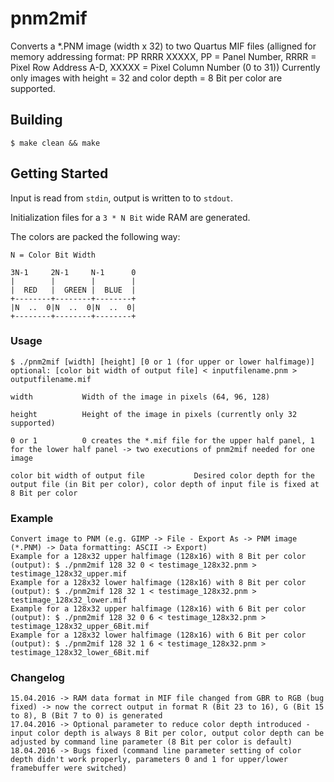 # pnm2mif #

Converts a *.PNM image (width x 32) to two Quartus MIF files (alligned for memory addressing format:
PP RRRR XXXXX, PP = Panel Number, RRRR = Pixel Row Address A-D, XXXXX = Pixel Column Number (0 to 31))
Currently only images with height = 32 and color depth = 8 Bit per color are supported.

## Building ##

    $ make clean && make

## Getting Started ##

Input is read from `stdin`, output is written to to `stdout`.

Initialization files for a `3 * N Bit` wide RAM are generated.

The colors are packed the following way:

    N = Color Bit Width

    3N-1     2N-1     N-1      0
    |        |        |        |
    |  RED   |  GREEN |  BLUE  |
    +--------+--------+--------+
    |N  ..  0|N  ..  0|N  ..  0|
    +--------+--------+--------+

### Usage ###

    $ ./pnm2mif [width] [height] [0 or 1 (for upper or lower halfimage)] optional: [color bit width of output file] < inputfilename.pnm > outputfilename.mif

    width           Width of the image in pixels (64, 96, 128)

    height          Height of the image in pixels (currently only 32 supported)
    
    0 or 1          0 creates the *.mif file for the upper half panel, 1 for the lower half panel -> two executions of pnm2mif needed for one image
    
    color bit width of output file           Desired color depth for the output file (in Bit per color), color depth of input file is fixed at 8 Bit per color
                   

### Example ###
    
    Convert image to PNM (e.g. GIMP -> File - Export As -> PNM image (*.PNM) -> Data formatting: ASCII -> Export)
    Example for a 128x32 upper halfimage (128x16) with 8 Bit per color (output): $ ./pnm2mif 128 32 0 < testimage_128x32.pnm > testimage_128x32_upper.mif
    Example for a 128x32 lower halfimage (128x16) with 8 Bit per color (output): $ ./pnm2mif 128 32 1 < testimage_128x32.pnm > testimage_128x32_lower.mif
    Example for a 128x32 upper halfimage (128x16) with 6 Bit per color (output): $ ./pnm2mif 128 32 0 6 < testimage_128x32.pnm > testimage_128x32_upper_6Bit.mif
    Example for a 128x32 lower halfimage (128x16) with 6 Bit per color (output): $ ./pnm2mif 128 32 1 6 < testimage_128x32.pnm > testimage_128x32_lower_6Bit.mif
   
### Changelog ###
    
    15.04.2016 -> RAM data format in MIF file changed from GBR to RGB (bug fixed) -> now the correct output in format R (Bit 23 to 16), G (Bit 15 to 8), B (Bit 7 to 0) is generated
    17.04.2016 -> Optional parameter to reduce color depth introduced - input color depth is always 8 Bit per color, output color depth can be adjusted by command line parameter (8 Bit per color is default)
	18.04.2016 -> Bugs fixed (command line parameter setting of color depth didn't work properly, parameters 0 and 1 for upper/lower framebuffer were switched)